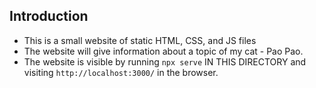 ## Introduction

- This is a small website of static HTML, CSS, and JS files
- The website will give information about a topic of my cat - Pao Pao.
- The website is visible by running `npx serve` IN THIS DIRECTORY and visiting `http://localhost:3000/` in the browser.
